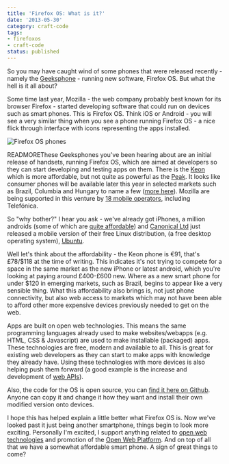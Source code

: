 ```yaml
---
title: 'Firefox OS: What is it?'
date: '2013-05-30'
category: craft-code
tags:
- firefoxos
- craft-code
status: published
---
```


So you may have caught wind of some phones that were released recently - namely the <a target="_blank" href="http://www.geeksphone.com/" title="http://www.geeksphone.com/">Geeksphone</a> - running new software, Firefox OS. But what the hell is it all about?

Some time last year, Mozilla - the web company probably best known for its browser Firefox - started developing software that could run on devices such as smart phones. This is Firefox OS. Think iOS or Android - you will see a very similar thing when you see a phone running Firefox OS - a nice flick through interface with icons representing the apps installed.

![Firefox OS phones](/media/phonesOS1.jpg)

READMOREThese Geeksphones you've been hearing about are an initial release of handsets, running Firefox OS, which are aimed at developers so they can start developing and testing apps on them. There is the <a target="_blank" href="http://shop.geeksphone.com/en/phones/1-keon.html" title="http://shop.geeksphone.com/en/phones/1-keon.html">Keon</a> which is more affordable, but not quite as powerful as the <a target="_blank" href="http://shop.geeksphone.com/en/phones/5-peak.html" title="http://shop.geeksphone.com/en/phones/5-peak.html">Peak</a>. It looks like consumer phones will be available later this year in selected markets such as Brazil, Columbia and Hungary to name a few (<a target="_blank" href="http://blog.mozilla.org/blog/2013/02/24/mozilla-unlocks-the-power-of-the-web-on-mobile-with-firefox-os/" title="Mozilla unlocks the power of the web on mobile - Mozilla.org blog">more here</a>). Mozilla are being supported in this venture by <a rel="external" href="http://blog.mozilla.org/blog/2013/02/24/mozilla-unlocks-the-power-of-the-web-on-mobile-with-firefox-os/" title="Mozilla unlocks the power of the web on mobile - Mozilla.org blog">18 mobile operators</a>, including Telefónica.

So "why bother?" I hear you ask - we've already got iPhones, a million androids (some of which are <a rel="external" href="https://www.o2.co.uk/shop/phones/htc/desire-c-black/" title="HTC Desire on O2.co.uk">quite affordable</a>) and <a target="_blank" href="http://www.canonical.com/" title="http://www.canonical.com/">Canonical Ltd</a> just released a mobile version of their free Linux distribution, (a free desktop operating system), <a target="_blank" href="http://www.ubuntu.com/phone" title="http://www.ubuntu.com/phone">Ubuntu</a>.

Well let's think about the affordability - the Keon phone is &euro;91, that's &pound;78/$118 at the time of writing. This indicates it's not trying to compete for a space in the same market as the new iPhone or latest android, which you're looking at paying around &pound;400-&pound;600 new. Where as a new smart phone for under $120 in emerging markets, such as Brazil, begins to appear like a very sensible thing. What this affordability also brings is, not just phone connectivity, but also web access to markets which may not have been able to afford other more expensive devices previously needed to get on the web.

Apps are built on open web technologies. This means the same programming languages already used to make websites/webapps (e.g. HTML, CSS &amp; Javascript) are used to make installable (packaged) apps. These technologies are free, modern and available to all. This is great for existing web developers as they can start to make apps with knowledge they already have. Using these technologies with more devices is also helping push them forward (a good example is the increase and development of <a target="_blank" href="https://developer.mozilla.org/en-US/docs/WebAPI" title="https://developer.mozilla.org/en-US/docs/WebAPI">web APIs</a>).

Also, the code for the OS is open source, you can <a target="_blank" href="https://github.com/mozilla-b2g/gaia" title="https://github.com/mozilla-b2g/gaia">find it here on Github</a>. Anyone can copy it and change it how they want and install their own modified version onto devices.

I hope this has helped explain a little better what Firefox OS is. Now we've looked past it just being another smartphone, things begin to look more exciting. Personally I'm excited, I support anything related to <a target="_blank" href="http://www.w3.org/standards/" title="http://www.w3.org/standards/">open web technologies</a> and promotion of the <a target="_blank" href="http://en.wikipedia.org/wiki/Open_Web_Platform" title="http://en.wikipedia.org/wiki/Open_Web_Platform">Open Web Platform</a>. And on top of all that we have a somewhat affordable smart phone. A sign of great things to come?
